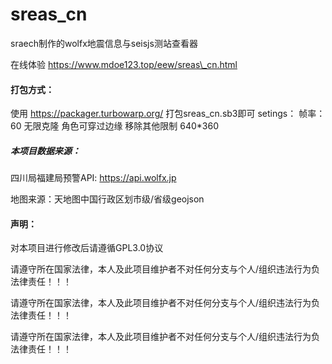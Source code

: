 # sreas\_cn

sraech制作的wolfx地震信息与seisjs测站查看器

在线体验 https://www.mdoe123.top/eew/sreas\_cn.html



#### 打包方式：

使用 https://packager.turbowarp.org/ 打包sreas\_cn.sb3即可
setings：
帧率：60
无限克隆
角色可穿过边缘
移除其他限制
640\*360



##### 本项目数据来源：

四川局福建局预警API:   https://api.wolfx.jp

地图来源：天地图中国行政区划市级/省级geojson





#### 声明：

对本项目进行修改后请遵循GPL3.0协议



请遵守所在国家法律，本人及此项目维护者不对任何分支与个人/组织违法行为负法律责任！！！

请遵守所在国家法律，本人及此项目维护者不对任何分支与个人/组织违法行为负法律责任！！！

请遵守所在国家法律，本人及此项目维护者不对任何分支与个人/组织违法行为负法律责任！！！

